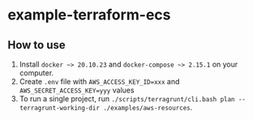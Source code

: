 # example-terraform-ecs

## How to use

1. Install `docker ~> 20.10.23` and `docker-compose ~> 2.15.1` on your computer.
1. Create `.env` file with `AWS_ACCESS_KEY_ID=xxx` and `AWS_SECRET_ACCESS_KEY=yyy` values
1. To run a single project, run `./scripts/terragrunt/cli.bash plan --terragrunt-working-dir ./examples/aws-resources`.
